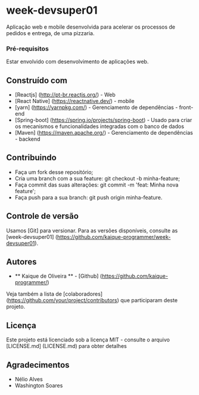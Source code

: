 # week-devsuper01

Aplicação web e mobile desenvolvida para acelerar os processos de pedidos e entrega, de uma pizzaria.

### Pré-requisitos

Estar envolvido com desenvolvimento de aplicações web.

## Construído com

* [Reactjs] (http://pt-br.reactjs.org/) - Web
* [React Native] (https://reactnative.dev/) - mobile
* [yarn] (https://yarnpkg.com/) - Gerenciamento de dependências - front-end
* [Spring-boot] (https://spring.io/projects/spring-boot) - Usado para criar os mecanismos e funcionalidades integradas com o banco de dados
* [Maven] (https://maven.apache.org/) - Gerenciamento de dependências - backend

## Contribuindo

* Faça um fork desse repositório;
* Cria uma branch com a sua feature: git checkout -b minha-feature;
* Faça commit das suas alterações: git commit -m 'feat: Minha nova feature';
* Faça push para a sua branch: git push origin minha-feature.

## Controle de versão

Usamos [Git] para versionar. Para as versões disponíveis, consulte as [week-devsuper01] (https://github.com/kaique-programmer/week-devsuper01).

## Autores

* ** Kaique de Oliveira ** - [Github] (https://github.com/kaique-programmer/)

Veja também a lista de [colaboradores] (https://github.com/your/project/contributors) que participaram deste projeto.

## Licença

Este projeto está licenciado sob a licença MIT - consulte o arquivo [LICENSE.md] (LICENSE.md) para obter detalhes

## Agradecimentos

* Nélio Alves
* Washington Soares
